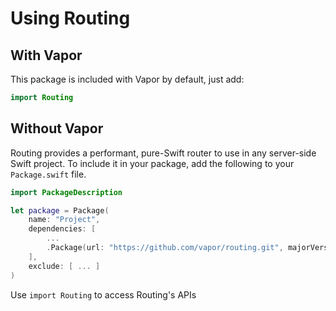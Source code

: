 # Using Routing

## With Vapor

This package is included with Vapor by default, just add:

```Swift
import Routing
```

## Without Vapor

Routing provides a performant, pure-Swift router to use in any server-side Swift project. To include it in your package, add the following to your `Package.swift` file.

```Swift
import PackageDescription

let package = Package(
    name: "Project",
    dependencies: [
        ...
        .Package(url: "https://github.com/vapor/routing.git", majorVersion: 2)
    ],
    exclude: [ ... ]
)
```

Use `import Routing` to access Routing's APIs
